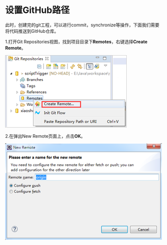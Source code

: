 # 设置GitHub路径

此时，创建完的git工程，可以进行commit，synchronize等操作，下面我们需要将代码推送到GitHub仓库。

1.打开Git Repositories视图，找到项目目录下**Remotes**，右键选择**Create Remote**。

![](/assets/createRemotes.png)

2.在弹出New Remote页面上，点击**OK**。

![](/assets/newremotes.png)



